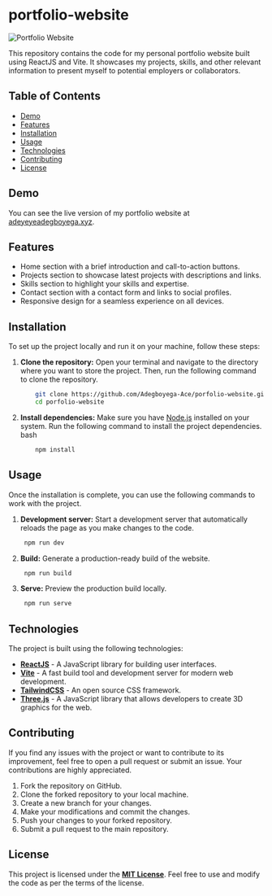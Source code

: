 # portfolio-website

![Portfolio Website](https://example.com/path/to/your/portfolio/screenshot.png)

This repository contains the code for my personal portfolio website built using ReactJS and Vite. It showcases my projects, skills, and other relevant information to present myself to potential employers or collaborators.

## Table of Contents

- [Demo](#demo)
- [Features](#features)
- [Installation](#installation)
- [Usage](#usage)
- [Technologies](#technologies)
- [Contributing](#contributing)
- [License](#license)

## Demo

You can see the live version of my portfolio website at [adeyeyeadegboyega.xyz](adeyeyeadegboyega.xyz).

## Features

- Home section with a brief introduction and call-to-action buttons.
- Projects section to showcase latest projects with descriptions and links.
- Skills section to highlight your skills and expertise.
- Contact section with a contact form and links to social profiles.
- Responsive design for a seamless experience on all devices.

## Installation

To set up the project locally and run it on your machine, follow these steps:

1. **Clone the repository:** Open your terminal and navigate to the directory where you want to store the project. Then, run the following command to clone the repository.

   ```bash
       git clone https://github.com/Adegboyega-Ace/porfolio-website.git
       cd porfolio-website
    ```

2. **Install dependencies:** Make sure you have [Node.js](nodejs.org) installed on your system. Run the following command to install the project dependencies.
bash
   ```bash
       npm install
    ```

## Usage

Once the installation is complete, you can use the following commands to work with the project.

1. **Development server:** Start a development server that automatically reloads the page as you make changes to the code.
      ```bash
       npm run dev
      ```
2. **Build:** Generate a production-ready build of the website.
    ```bash
     npm run build
      ```
3. **Serve:** Preview the production build locally.
    ```bash
     npm run serve
     ```
     
## Technologies

The project is built using the following technologies:

 - **[ReactJS](react.dev)** - A JavaScript library for building user interfaces.
 - **[Vite](vitejs.dev)** - A fast build tool and development server for modern web development.
 - **[TailwindCSS](tailwindcss.com)** - An open source CSS framework. 
 - **[Three.js](threejs.org)** - A JavaScript library that allows developers to create 3D graphics for the web. 
 
## Contributing

If you find any issues with the project or want to contribute to its improvement, feel free to open a pull request or submit an issue. Your contributions are highly appreciated.

1. Fork the repository on GitHub.
2. Clone the forked repository to your local machine.
3. Create a new branch for your changes.
4. Make your modifications and commit the changes.
5. Push your changes to your forked repository.
6. Submit a pull request to the main repository.

## License

This project is licensed under the **[MIT License](opensource.org/license/mit/)**. Feel free to use and modify the code as per the terms of the license.